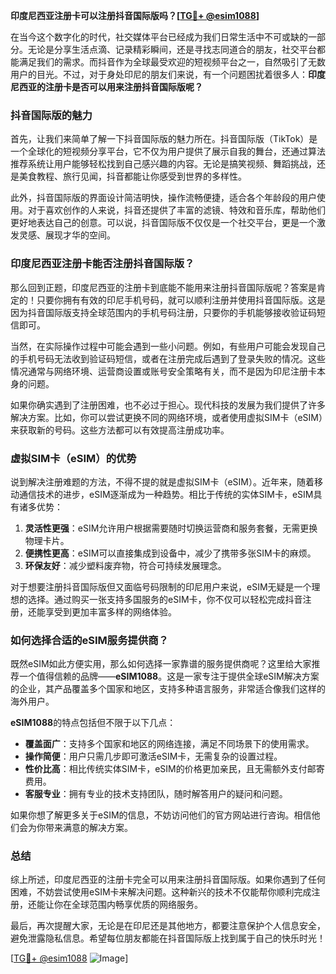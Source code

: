 **印度尼西亚注册卡可以注册抖音国际版吗？[[TG💪+ @esim1088](https://t.me/s/esim1088)]**

在当今这个数字化的时代，社交媒体平台已经成为我们日常生活中不可或缺的一部分。无论是分享生活点滴、记录精彩瞬间，还是寻找志同道合的朋友，社交平台都能满足我们的需求。而抖音作为全球最受欢迎的短视频平台之一，自然吸引了无数用户的目光。不过，对于身处印尼的朋友们来说，有一个问题困扰着很多人：**印度尼西亚的注册卡是否可以用来注册抖音国际版呢？**

### 抖音国际版的魅力

首先，让我们来简单了解一下抖音国际版的魅力所在。抖音国际版（TikTok）是一个全球化的短视频分享平台，它不仅为用户提供了展示自我的舞台，还通过算法推荐系统让用户能够轻松找到自己感兴趣的内容。无论是搞笑视频、舞蹈挑战，还是美食教程、旅行见闻，抖音都能让你感受到世界的多样性。

此外，抖音国际版的界面设计简洁明快，操作流畅便捷，适合各个年龄段的用户使用。对于喜欢创作的人来说，抖音还提供了丰富的滤镜、特效和音乐库，帮助他们更好地表达自己的创意。可以说，抖音国际版不仅仅是一个社交平台，更是一个激发灵感、展现才华的空间。

### 印度尼西亚注册卡能否注册抖音国际版？

那么回到正题，印度尼西亚的注册卡到底能不能用来注册抖音国际版呢？答案是肯定的！只要你拥有有效的印尼手机号码，就可以顺利注册并使用抖音国际版。这是因为抖音国际版支持全球范围内的手机号码注册，只要你的手机能够接收验证码短信即可。

当然，在实际操作过程中可能会遇到一些小问题。例如，有些用户可能会发现自己的手机号码无法收到验证码短信，或者在注册完成后遇到了登录失败的情况。这些情况通常与网络环境、运营商设置或账号安全策略有关，而不是因为印尼注册卡本身的问题。

如果你确实遇到了注册困难，也不必过于担心。现代科技的发展为我们提供了许多解决方案。比如，你可以尝试更换不同的网络环境，或者使用虚拟SIM卡（eSIM）来获取新的号码。这些方法都可以有效提高注册成功率。

### 虚拟SIM卡（eSIM）的优势

说到解决注册难题的方法，不得不提的就是虚拟SIM卡（eSIM）。近年来，随着移动通信技术的进步，eSIM逐渐成为一种趋势。相比于传统的实体SIM卡，eSIM具有诸多优势：

1. **灵活性更强**：eSIM允许用户根据需要随时切换运营商和服务套餐，无需更换物理卡片。
2. **便携性更高**：eSIM可以直接集成到设备中，减少了携带多张SIM卡的麻烦。
3. **环保友好**：减少塑料废弃物，符合可持续发展理念。

对于想要注册抖音国际版但又面临号码限制的印尼用户来说，eSIM无疑是一个理想的选择。通过购买一张支持多国服务的eSIM卡，你不仅可以轻松完成抖音注册，还能享受到更加丰富多样的网络体验。

### 如何选择合适的eSIM服务提供商？

既然eSIM如此方便实用，那么如何选择一家靠谱的服务提供商呢？这里给大家推荐一个值得信赖的品牌——**eSIM1088**。这是一家专注于提供全球eSIM解决方案的企业，其产品覆盖多个国家和地区，支持多种语言服务，非常适合像我们这样的海外用户。

**eSIM1088**的特点包括但不限于以下几点：

- **覆盖面广**：支持多个国家和地区的网络连接，满足不同场景下的使用需求。
- **操作简便**：用户只需几步即可激活eSIM卡，无需复杂的设置过程。
- **性价比高**：相比传统实体SIM卡，eSIM的价格更加亲民，且无需额外支付邮寄费用。
- **客服专业**：拥有专业的技术支持团队，随时解答用户的疑问和问题。

如果你想了解更多关于eSIM的信息，不妨访问他们的官方网站进行咨询。相信他们会为你带来满意的解决方案。

### 总结

综上所述，印度尼西亚的注册卡完全可以用来注册抖音国际版。如果你遇到了任何困难，不妨尝试使用eSIM卡来解决问题。这种新兴的技术不仅能帮你顺利完成注册，还能让你在全球范围内畅享优质的网络服务。

最后，再次提醒大家，无论是在印尼还是其他地方，都要注意保护个人信息安全，避免泄露隐私信息。希望每位朋友都能在抖音国际版上找到属于自己的快乐时光！

[[TG💪+ @esim1088](https://t.me/s/esim1088) ![Image](https://i.postimg.cc/4NQfJmqS/Snipaste-2025-05-13-00-14-12.png)]